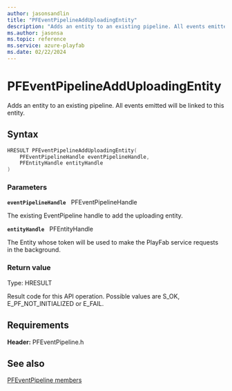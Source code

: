 ```yaml
---
author: jasonsandlin
title: "PFEventPipelineAddUploadingEntity"
description: "Adds an entity to an existing pipeline. All events emitted will be linked to this entity."
ms.author: jasonsa
ms.topic: reference
ms.service: azure-playfab
ms.date: 02/22/2024
---
```


# PFEventPipelineAddUploadingEntity  

Adds an entity to an existing pipeline. All events emitted will be linked to this entity.  

## Syntax  
  
```cpp
HRESULT PFEventPipelineAddUploadingEntity(  
    PFEventPipelineHandle eventPipelineHandle,  
    PFEntityHandle entityHandle  
)  
```  
  
### Parameters  
  
**`eventPipelineHandle`** &nbsp; PFEventPipelineHandle  
  
The existing EventPipeline handle to add the uploading entity.  
  
**`entityHandle`** &nbsp; PFEntityHandle  
  
The Entity whose token will be used to make the PlayFab service requests in the background.  
  
  
### Return value
Type: HRESULT
  
Result code for this API operation. Possible values are S_OK, E_PF_NOT_INITIALIZED or E_FAIL.
  
  
## Requirements  
  
**Header:** PFEventPipeline.h
  
## See also  
[PFEventPipeline members](../pfeventpipeline_members.md)  

  
  
